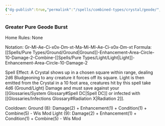 ```yaml
---
{"dg-publish":true,"permalink":"/spells/combined-types/crystal/geode/","tags":["Spell/Damage","Spell/Ground","Spell/Light"]}
---
```


### Greater Pure Geode Burst
Home Rules: None

Notation: Gr-Ml-Ae-Ci-x0x-Dm-xt-Ma-Mi-Ml-Ae-Ci-x0x-Dm-xt 
Formula: [[Spells/Pure Types/Ground/Ground\|Ground]]-Enhancement-Area-Circle-10-Damage-2-Combine-[[Spells/Pure Types/Light/Light\|Light]]-Enhancement-Area-Circle-10-Damage-2

Spell Effect: 
A Crystal shows up in a chosen square within range, dealing 2d6 Bludgeoning to any creature it forces off its square. Light is then emitted from the Crystal in a 10 foot area, creatures hit by this spell take 4d6 (Ground/Light) Damage and must save against your [[Glossaries/System Glossary#Spell DC\|Spell DC]] or infected with [[Glossaries/Infections Glossary#Radiation X\|Radiation 2]].

Cooldown:
Ground (8): Damage(2) + Enhancement(1) + Condition(1) + Combine(5) - Wis Mod 
Light (9): Damage(2) + Enhancement(1) + Condition(1) + Combine(5) - Wis Mod